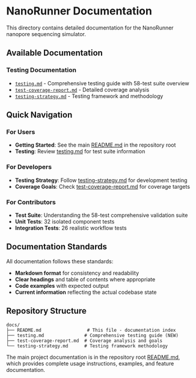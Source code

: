 # NanoRunner Documentation

This directory contains detailed documentation for the NanoRunner nanopore sequencing simulator.

## Available Documentation

### Testing Documentation
- [`testing.md`](testing.md) - Comprehensive testing guide with 58-test suite overview
- [`test-coverage-report.md`](test-coverage-report.md) - Detailed coverage analysis
- [`testing-strategy.md`](testing-strategy.md) - Testing framework and methodology

## Quick Navigation

### For Users
- **Getting Started**: See the main [README.md](../README.md) in the repository root
- **Testing**: Review [testing.md](testing.md) for test suite information

### For Developers
- **Testing Strategy**: Follow [testing-strategy.md](testing-strategy.md) for development testing
- **Coverage Goals**: Check [test-coverage-report.md](test-coverage-report.md) for coverage targets

### For Contributors
- **Test Suite**: Understanding the 58-test comprehensive validation suite
- **Unit Tests**: 32 isolated component tests
- **Integration Tests**: 26 realistic workflow tests

## Documentation Standards

All documentation follows these standards:
- **Markdown format** for consistency and readability
- **Clear headings** and table of contents where appropriate
- **Code examples** with expected output
- **Current information** reflecting the actual codebase state

## Repository Structure

```
docs/
├── README.md                 # This file - documentation index
├── testing.md               # Comprehensive testing guide (NEW)
├── test-coverage-report.md  # Coverage analysis and goals
└── testing-strategy.md      # Testing framework methodology
```

The main project documentation is in the repository root [README.md](../README.md), which provides complete usage instructions, examples, and feature documentation.